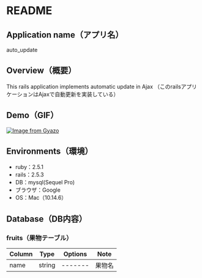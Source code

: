 # README

## Application name（アプリ名）
auto_update

## Overview（概要）
This rails application implements automatic update in Ajax
（このrailsアプリケーションはAjaxで自動更新を実装している）

## Demo（GIF）
[![Image from Gyazo](https://i.gyazo.com/d17dca8307934107c0cc619a77719f54.gif)](https://gyazo.com/d17dca8307934107c0cc619a77719f54)

## Environments（環境）
- ruby：2.5.1
- rails：2.5.3
- DB：mysql(Sequel Pro)
- ブラウザ：Google
- OS：Mac（10.14.6）

## Database（DB内容）
### fruits（果物テーブル）
|Column|Type|Options|Note|
|------|----|-------|----|
|name|string|-------|果物名|
